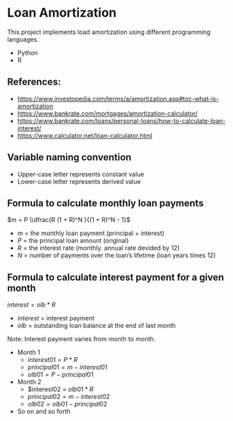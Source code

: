 # Loan Amortization

This project implements load amortization using different programming languages.

- Python
- R

## References:

- https://www.investopedia.com/terms/a/amortization.asp#toc-what-is-amortization
- https://www.bankrate.com/mortgages/amortization-calculator/
- https://www.bankrate.com/loans/personal-loans/how-to-calculate-loan-interest/
- https://www.calculator.net/loan-calculator.html

## Variable naming convention

- Upper-case letter represents constant value
- Lower-case letter represents derived value
 
## Formula to calculate monthly loan payments

$m = P \\dfrac{R (1 + R)^N }{(1 + R)^N - 1}$

- $m$ = the monthly loan payment (principal + interest)
- $P$	= the principal loan amount (original)
- $R$	= the interest rate (monthly. annual rate devided by 12)
- $N$	= number of payments over the loan’s lifetime (loan years times 12)

## Formula to calculate interest payment for a given month

$interest = olb * R$

- $interest$ = interest payment
- $olb$ = outstanding loan balance at the end of last month
  
Note: Interest payment varies from month to month.

- Month 1
  - $interest01 = P * R$
  - $principal01 = m - interest01$
  - $olb01 = P - principal01$
- Month 2
  - $interest02 = $olb01 * R$
  - $principal02 = m - interest02$
  - $olb02 = olb01 - principal02$
- So on and so forth
  
